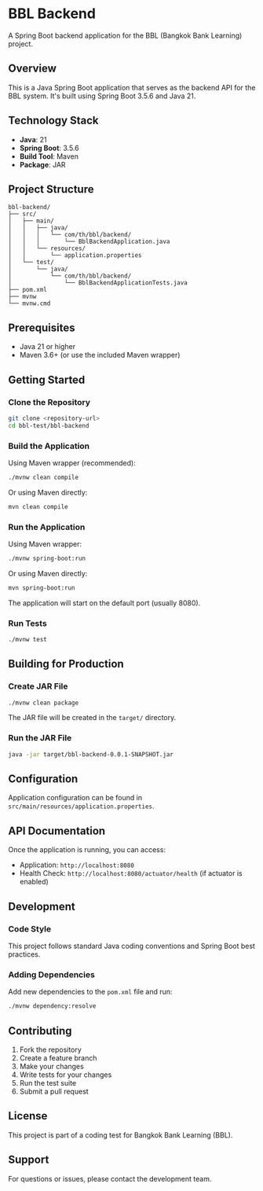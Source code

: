 # BBL Backend

A Spring Boot backend application for the BBL (Bangkok Bank Learning) project.

## Overview

This is a Java Spring Boot application that serves as the backend API for the BBL system. It's built using Spring Boot 3.5.6 and Java 21.

## Technology Stack

- **Java**: 21
- **Spring Boot**: 3.5.6
- **Build Tool**: Maven
- **Package**: JAR

## Project Structure

```
bbl-backend/
├── src/
│   ├── main/
│   │   ├── java/
│   │   │   └── com/th/bbl/backend/
│   │   │       └── BblBackendApplication.java
│   │   └── resources/
│   │       └── application.properties
│   └── test/
│       └── java/
│           └── com/th/bbl/backend/
│               └── BblBackendApplicationTests.java
├── pom.xml
├── mvnw
└── mvnw.cmd
```

## Prerequisites

- Java 21 or higher
- Maven 3.6+ (or use the included Maven wrapper)

## Getting Started

### Clone the Repository

```bash
git clone <repository-url>
cd bbl-test/bbl-backend
```

### Build the Application

Using Maven wrapper (recommended):

```bash
./mvnw clean compile
```

Or using Maven directly:

```bash
mvn clean compile
```

### Run the Application

Using Maven wrapper:

```bash
./mvnw spring-boot:run
```

Or using Maven directly:

```bash
mvn spring-boot:run
```

The application will start on the default port (usually 8080).

### Run Tests

```bash
./mvnw test
```

## Building for Production

### Create JAR File

```bash
./mvnw clean package
```

The JAR file will be created in the `target/` directory.

### Run the JAR File

```bash
java -jar target/bbl-backend-0.0.1-SNAPSHOT.jar
```

## Configuration

Application configuration can be found in `src/main/resources/application.properties`.

## API Documentation

Once the application is running, you can access:

- Application: `http://localhost:8080`
- Health Check: `http://localhost:8080/actuator/health` (if actuator is enabled)

## Development

### Code Style

This project follows standard Java coding conventions and Spring Boot best practices.

### Adding Dependencies

Add new dependencies to the `pom.xml` file and run:

```bash
./mvnw dependency:resolve
```

## Contributing

1. Fork the repository
2. Create a feature branch
3. Make your changes
4. Write tests for your changes
5. Run the test suite
6. Submit a pull request

## License

This project is part of a coding test for Bangkok Bank Learning (BBL).

## Support

For questions or issues, please contact the development team.